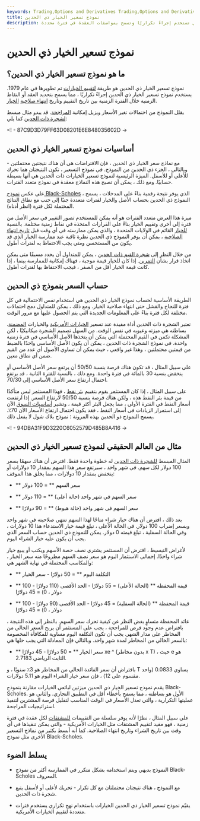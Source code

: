 ```yaml
---
keywords: Trading,Options and Derivatives Trading,Options and Derivatives
title: نموذج تسعير الخيار ذي الحدين
description: نموذج تسعير الخيار ذي الحدين هو طريقة تقييم الخيارات التي تستخدم إجراءً تكراريًا وتسمح بمواصفات العقدة في فترة محددة.
---
```


# نموذج تسعير الخيار ذي الحدين
## ما هو نموذج تسعير الخيار ذي الحدين؟

نموذج تسعير الخيار ذي الحدين هو طريقة [لتقييم الخيارات](/valuation) تم تطويرها في عام 1979. يستخدم نموذج تسعير الخيار ذي الحدين إجراءً تكراريًا ، مما يسمح بتحديد العقد أو النقاط الزمنية خلال الفترة الزمنية بين تاريخ التقييم وتاريخ [انتهاء صلاحية](/expiration-date) [الخيار](/expiration-date).

يقلل النموذج من احتمالات تغير الأسعار ويزيل إمكانية [المراجحة](/arbitrage). قد يبدو مثال مبسط [لشجرة ذات الحدين](/binomial_tree) كما يلي:

<! - 87C9D3D79FF63D08201E6E848035602D ->

## أساسيات نموذج تسعير الخيار ذي الحدين

مع نماذج سعر الخيار ذي الحدين ، فإن الافتراضات هي أن هناك نتيجتين محتملتين - وبالتالي ، الجزء ذي الحدين من النموذج. في نموذج التسعير ، تكون النتيجتان هما تحرك للأعلى أو للأسفل. الميزة الرئيسية لنموذج تسعير الخيارات ذات الحدين هي أنها بسيطة حسابيًا. ومع ذلك ، يمكن أن تصبح هذه النماذج معقدة في نموذج متعدد الفترات.

على عكس [نموذج Black-Scholes](/blackscholes) ، الذي يوفر نتيجة رقمية بناءً على المدخلات ، يسمح النموذج ذي الحدين بحساب الأصل والخيار لفترات متعددة جنبًا إلى جنب مع نطاق النتائج المحتملة لكل فترة (انظر أدناه).

ميزة هذا العرض متعدد الفترات هو أنه يمكن للمستخدم تصور التغيير في سعر الأصل من فترة إلى أخرى وتقييم الخيار بناءً على القرارات المتخذة في نقاط زمنية مختلفة. بالنسبة [للخيار](/americanoption) القائم في الولايات المتحدة ، والذي يمكن ممارسته في أي وقت قبل [تاريخ انتهاء الصلاحية](/expirationdate) ، يمكن أن يوفر النموذج ذي الحدين نظرة ثاقبة عند ممارسة الخيار الذي قد يكون من المستحسن ومتى يجب الاحتفاظ به لفترات أطول.

من خلال النظر إلى [شجرة القيم ذات الحدين](/binomial_tree) ، يمكن للمتداول أن يحدد مسبقًا متى يمكن اتخاذ قرار بشأن [التمرين](/exercise). إذا كان للخيار قيمة موجبة ، فهناك إمكانية للممارسة بينما ، إذا كانت قيمة الخيار أقل من الصفر ، فيجب الاحتفاظ بها لفترات أطول.

## حساب السعر بنموذج ذي الحدين

الطريقة الأساسية لحساب نموذج الخيار ذي الحدين هي استخدام نفس الاحتمالية في كل فترة للنجاح والفشل حتى انتهاء صلاحية الخيار. ومع ذلك ، يمكن للمتداول دمج احتمالات مختلفة لكل فترة بناءً على المعلومات الجديدة التي يتم الحصول عليها مع مرور الوقت.

تعتبر الشجرة ذات الحدين أداة مفيدة عند تسعير [الخيارات الأمريكية](/americanoption) والخيارات [المضمنة](/embeddedoption). بساطته هي ميزته وعيوبه في نفس الوقت. من السهل تصميم الشجرة ميكانيكيًا ، لكن المشكلة تكمن في القيم المحتملة التي يمكن أن يتخذها الأصل الأساسي في فترة زمنية واحدة. في نموذج الشجرة ذات الحدين ، يمكن أن يكون الأصل الأساسي واحدًا بالضبط من قيمتين محتملتين ، وهذا غير واقعي ، حيث يمكن أن تساوي الأصول أي عدد من القيم ضمن أي نطاق معين.

على سبيل المثال ، قد تكون هناك فرصة بنسبة 50/50 أن يرتفع سعر الأصل الأساسي أو ينخفض بنسبة 30 بالمائة في فترة واحدة. ومع ذلك ، بالنسبة للفترة الثانية ، قد يرتفع احتمال ارتفاع سعر الأصل الأساسي إلى 70/30.

على سبيل المثال ، إذا كان المستثمر يقوم بتقييم [بئر نفط](/exploratory-well) ، فهذا المستثمر ليس متأكدًا من قيمة بئر النفط هذه ، ولكن هناك فرصة بنسبة 50/50 لارتفاع السعر. إذا ارتفعت أسعار النفط في الفترة الأولى ، مما يجعل البئر أكثر قيمة ، وتشير [أساسيات السوق](/fundamentals) الآن إلى استمرار الزيادات في أسعار النفط ، فقد يكون احتمال ارتفاع الأسعار الآن 70٪. يسمح النموذج ذو الحدين بهذه المرونة ؛ نموذج بلاك شول لا يفعل ذلك.

<! - 94DBA31F9D3220C6052579D485B8A416 ->

## مثال من العالم الحقيقي لنموذج تسعير الخيار ذي الحدين

المثال المبسط [للشجرة ذات الحدين](/binomial_tree) له خطوة واحدة فقط. افترض أن هناك سهمًا بسعر 100 دولار لكل سهم. في شهر واحد ، سيرتفع سعر هذا السهم بمقدار 10 دولارات أو ينخفض بمقدار 10 دولارات ، مما يخلق هذا الموقف:

- ** سعر السهم ** = 100 دولار

- ** سعر السهم في شهر واحد (حالة أعلى) ** = 110 دولار

- ** سعر السهم في شهر واحد (حالة هبوط) ** = 90 دولارًا

بعد ذلك ، افترض أن هناك خيار شراء متاحًا لهذا السهم تنتهي صلاحيته في شهر واحد وبسعر إضراب 100 دولار. في الحالة الأعلى ، تبلغ قيمة خيار الاستدعاء هذا 10 دولارات ، وفي الحالة السفلية ، تبلغ قيمته 0 دولار. يمكن للنموذج ذي الحدين حساب السعر الذي يجب أن يكون عليه خيار الشراء اليوم.

لأغراض التبسيط ، افترض أن المستثمر يشتري نصف حصة الأسهم ويكتب أو يبيع خيار شراء واحدًا. إجمالي الاستثمار اليوم هو سعر نصف السهم مطروحًا منه سعر الخيار ، والمكاسب المحتملة في نهاية الشهر هي:

- ** التكلفة اليوم ** = 50 دولارًا - سعر الخيار

- ** قيمة المحفظة ** (الحالة الأعلى) = 55 دولارًا - الحد الأقصى (110 دولارًا - 100 دولار ، 0) = 45 دولارًا

- ** قيمة المحفظة ** (الحالة السفلية) = 45 دولارًا - الحد الأقصى (90 دولارًا - 100 دولار ، 0) = 45 دولارًا

عائد المحفظة متساوٍ بغض النظر عن كيفية تحرك سعر السهم. بالنظر إلى هذه النتيجة ، بافتراض عدم وجود فرص للمراجحة ، يجب على المستثمر أن يربح السعر الخالي من المخاطر على مدار الشهر. يجب أن تكون التكلفة اليوم مساوية للمكافأة المخصومة بالسعر الخالي من المخاطر لمدة شهر واحد. وبالتالي فإن المعادلة التي يجب حلها هي:

- ** سعر الخيار ** = 50 دولارًا - 45 دولارًا xe ^ (بدون مخاطر x T) ، حيث e هو الثابت الرياضي 2.7183.

بافتراض أن سعر الفائدة الخالي من المخاطر هو 3٪ سنويًا ، و T يساوي 0.0833 (واحد مقسوم على 12) ، فإن سعر خيار الشراء اليوم هو 5.11 دولارات.

يقدم نموذج تسعير الخيار ذي الحدين ميزتين لبائعي الخيارات مقارنة بنموذج Black-Scholes. الأول هو بساطته ، مما يسمح بأخطاء أقل في التطبيق التجاري. والثاني هو عمليتها التكرارية ، والتي تعدل الأسعار في الوقت المناسب لتقليل فرصة المشترين لتنفيذ استراتيجيات المراجحة.

على سبيل المثال ، نظرًا لأنه يوفر سلسلة من التقييمات [للمشتقات](/derivative) لكل عقدة في فترة زمنية ، فهو مفيد لتقييم المشتقات مثل الخيارات الأمريكية - والتي يمكن تنفيذها في أي وقت بين تاريخ الشراء وتاريخ انتهاء الصلاحية. كما أنه أبسط بكثير من نماذج التسعير الأخرى مثل نموذج Black-Scholes.

## يسلط الضوء

- النموذج بديهي ويتم استخدامه بشكل متكرر في الممارسة أكثر من نموذج Black-Scholes المعروف.

- مع النموذج ، هناك نتيجتان محتملتان مع كل تكرار - تحريك لأعلى أو لأسفل يتبع شجرة ذات الحدين.

- يقيّم نموذج تسعير الخيار ذي الحدين الخيارات باستخدام نهج تكراري يستخدم فترات متعددة لتقييم الخيارات الأمريكية.

